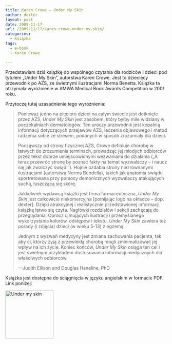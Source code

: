 ```yaml
---
title: Karen Crowe – Under My Skin
author: dexter
layout: post
date: 2009-11-17
url: /2009/11/17/karen-crowe-under-my-skin/
categories:
  - Książka
tags:
  - e-book
  - Karen Crowe

---
```

Przedstawiam dziś książkę do wspólnego czytania dla rodziców i dzieci pod tytułem &#8222;Under My Skin&#8221;, autorstwa Karen Crowe. Jest to dziecięcy przewodnik po AZS, ze świetnymi ilustracjami Norma Benetta. Książka ta otrzymała wyróżnienie w AMWA Medical Book Awards Competition w 2001 roku.

<!--more-->

Przytoczę tutaj uzasadnienie tego wyróżnienia:

> Ponieważ jedno na pięcioro dzieci na całym świecie jest dotknięte przez AZS, _Under My Skin_ jest zasobem, który byłby mile widziany w poczekalniach dermatologów. Ten uroczy przewodnik jest kopalnią informacji dotyczących przejawów AZS, leczenia objawowego i metod radzenia sobie ze stresem, podanych w sposób zrozumiały dla dzieci.
> 
> Począwszy od strony fizycznej AZS, Crowe definiuje chorobę w łatwych do zrozumienia terminach, prowadząc jej młodych odbiorców przez tekst dobrze umiejscowionymi wezwaniami do działania (&#8222;A teraz przewróć stronę by poznać fakty na temat wyzwalaczy &#8211; i naucz się jak zwalczyć świąd!&#8221;). Hojnie ozdabia strony niezrównanymi ilustracjami (autorstwa Norma Bendella), takich jak anatomia świądu sportretowana przy pomocy demonicznych wyzwalaczy atakujących suchą, łuszczącą się skórę.
> 
> Jakkolwiek wydawcą książki jest firma farmaceutyczna, _Under My Skin_ jest całkowicie niekomercyjna [pomijając logo na okładce &#8211; dop. dexter]. Dzięki atrakcyjnej i realistycznie przedstawionej informacji, książkę łatwo się czyta. Nagłówki rozdziałów i sekcji zachęcają do przeglądania. Oprócz ujmujących ilustracji i przemyślanego wykorzystania kolorów, odstępów i tekstu, _Under My Skin_ zawiera też porady (i zdjęcia) dzieci (w wieku 5-13) z egzemą. 
> 
> Jednym z wyzwań medycyny jest zmiana zachowania pacjenta, tak aby ci, którzy żyją z przewlekłą chorobą mogli zminimalizować jej wpływ na ich życie. Koniec końców, _Under My Skin_ osiąga ten cel i jest świetnym przykładem dostosowania informacji medycznych dla właściwych odbiorców.
> 
> —Judith Ellison and Douglas Haneline, PhD 

Książka jest dostępna do ściągnięcia w języku angielskim w formacie PDF. Link poniżej:

[<img class="aligncenter" title="3.5 MB" src="http://www.undermyskin.com/images/PG1_small.jpg" alt="Under my skin" width="150" height="150" />][1]

 [1]: http://www.undermyskin.com/Undermyskin.pdf